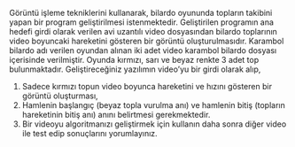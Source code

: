 Görüntü işleme tekniklerini kullanarak, bilardo oyununda topların takibini yapan bir program geliştirilmesi istenmektedir. Geliştirilen programın ana hedefi girdi olarak verilen avi uzantılı video dosyasından bilardo toplarının video boyuncaki hareketini gösteren bir görüntü oluşturulmasıdır. Karambol bilardo adı verilen oyundan alınan iki adet video karambol bilardo dosyası içerisinde verilmiştir. Oyunda kırmızı, sarı ve beyaz renkte 3 adet top bulunmaktadır. Geliştireceğiniz yazılımın video’yu bir girdi olarak alıp,
1. Sadece kırmızı topun video boyunca hareketini ve hızını gösteren bir görüntü oluşturması,
2. Hamlenin başlangıç (beyaz topla vurulma anı) ve hamlenin bitiş (topların hareketinin bitiş anı) anını belirtmesi gerekmektedir.
3. Bir videoyu algoritmanızı geliştirmek için kullanın daha sonra diğer video ile test edip sonuçlarını yorumlayınız.
